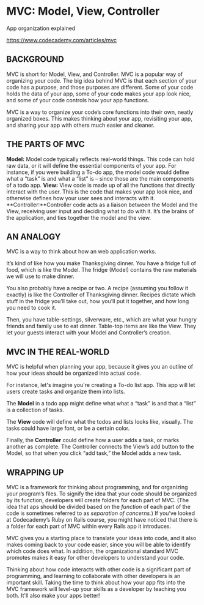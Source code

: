 # MVC: Model, View, Controller

App organization explained

https://www.codecademy.com/articles/mvc

## BACKGROUND

MVC is short for Model, View, and Controller. MVC is a popular way of organizing your code. The big idea behind MVC is that each section of your code has a purpose, and those purposes are different. Some of your code holds the data of your app, some of your code makes your app look nice, and some of your code controls how your app functions.

MVC is a way to organize your code’s core functions into their own, neatly organized boxes. This makes thinking about your app, revisiting your app, and sharing your app with others much easier and cleaner.

## THE PARTS OF MVC

**Model:** Model code typically reflects real-world things. This code can hold raw data, or it will define the essential components of your app. For instance, if you were building a To-do app, the model code would define what a “task” is and what a “list” is – since those are the main components of a todo app. **View:** View code is made up of all the functions that directly interact with the user. This is the code that makes your app look nice, and otherwise defines how your user sees and interacts with it. **Controller:**Controller code acts as a liaison between the Model and the View, receiving user input and deciding what to do with it. It’s the brains of the application, and ties together the model and the view.

## AN ANALOGY

MVC is a way to think about how an web application works.

It’s kind of like how you make Thanksgiving dinner. You have a fridge full of food, which is like the Model. The fridge (Model) contains the raw materials we will use to make dinner.

You also probably have a recipe or two. A recipe (assuming you follow it exactly) is like the Controller of Thanksgiving dinner. Recipes dictate which stuff in the fridge you’ll take out, how you’ll put it together, and how long you need to cook it.

Then, you have table-settings, silverware, etc., which are what your hungry friends and family use to eat dinner. Table-top items are like the View. They let your guests interact with your Model and Controller’s creation.

## MVC IN THE REAL-WORLD

MVC is helpful when planning your app, because it gives you an outline of how your ideas should be organized into actual code.

For instance, let's imagine you're creating a To-do list app. This app will let users create tasks and organize them into lists.

The **Model** in a todo app might define what what a “task” is and that a “list” is a collection of tasks.

The **View** code will define what the todos and lists looks like, visually. The tasks could have large font, or be a certain color.

Finally, the **Controller** could define how a user adds a task, or marks another as complete. The Controller connects the View’s add button to the Model, so that when you click “add task,” the Model adds a new task.

## WRAPPING UP

MVC is a framework for thinking about programming, and for organizing your program’s files. To signify the idea that your code should be organized by its function, developers will create folders for each part of MVC. (The idea that aps should be divided based on the *function* of each part of the code is sometimes referred to as *separation of concerns.*) If you’ve looked at Codecademy’s Ruby on Rails course, you might have noticed that there is a folder for each part of MVC within every Rails app it introduces.

MVC gives you a starting place to translate your ideas into code, and it also makes coming back to your code easier, since you will be able to identify which code does what. In addition, the organizational standard MVC promotes makes it easy for other developers to understand your code.

Thinking about how code interacts with other code is a significant part of programming, and learning to collaborate with other developers is an important skill. Taking the time to think about how your app fits into the MVC framework will level-up your skills as a developer by teaching you both. It'll also make your apps better!